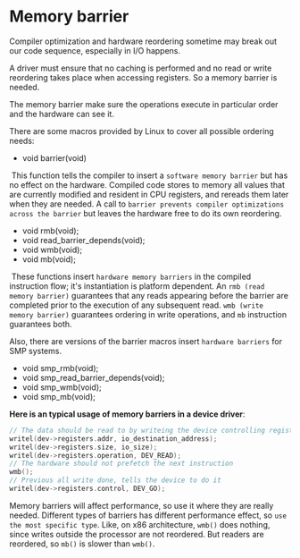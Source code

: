 # Memory barrier

Compiler optimization and hardware reordering sometime may break out our code sequence, especially in I/O happens. 

A driver must ensure that no caching is performed and no read or write reordering takes place when accessing registers. So a memory barrier is needed.

The memory barrier make sure the operations execute in particular order and the hardware can see it.

There are some macros provided by Linux to cover all possible ordering needs:

* void barrier(void)

​		This function tells the compiler to insert a `software memory barrier` but has no effect on the hardware. Compiled code stores to memory all values that are currently modified and resident in CPU registers, and rereads them later when they are needed. A call to `barrier prevents compiler optimizations across the barrier` but leaves the hardware free to do its own reordering.

* void rmb(void);
* void read_barrier_depends(void);
* void wmb(void);
* void mb(void);

​		These functions insert `hardware memory barriers` in the compiled instruction flow; it's instantiation is platform dependent. An `rmb (read memory barrier)` guarantees that any reads appearing before the barrier are completed prior to the execution of any subsequent read. `wmb (write memory barrier)` guarantees ordering in write operations, and `mb` instruction guarantees both.

Also, there are versions of the barrier macros insert `hardware barriers` for SMP systems.

* void smp_rmb(void);
* void smp_read_barrier_depends(void);
* void smp_wmb(void);
* void smp_mb(void);

**Here is an typical usage of memory barriers in a device driver**:

```C
// The data should be read to by writeing the device controlling register
writel(dev->registers.addr, io_destination_address);
writel(dev->registers.size, io_size);
writel(dev->registers.operation, DEV_READ);
// The hardware should not prefetch the next instruction
wmb();
// Previous all write done, tells the device to do it
writel(dev->registers.control, DEV_GO);
```

Memory barriers will affect performance, so use it where they are really needed. Different types of barriers has different performance effect, so `use the most specific type`. Like, on x86 architecture, `wmb()` does nothing, since writes outside the processor are not reordered. But readers are reordered, so `mb()` is slower than `wmb()`.